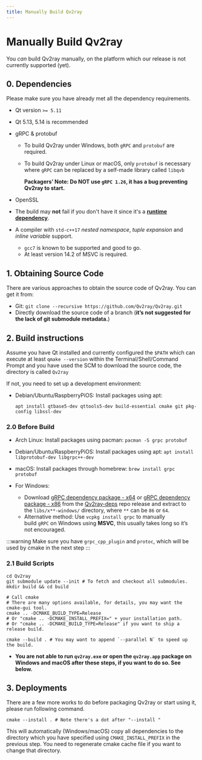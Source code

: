 ```yaml
---
title: Manually Build Qv2ray
---
```


# Manually Build Qv2ray

You *can* build Qv2ray manually, on the platform which our release is not currently supported (yet).

## 0. Dependencies

Please make sure you have already met all the dependency requirements.

- Qt version `>= 5.11`

- Qt 5.13, 5.14 is recommended

- gRPC & protobuf

  - To build Qv2ray under Windows, both `gRPC` and `protobuf` are required.

  - To build Qv2ray under Linux or macOS, only `protobuf` is necessary where `gRPC` can be replaced by a self-made library called `libqvb`

    **Packagers’ Note: Do NOT use `gRPC 1.26`, it has a bug preventing Qv2ray to start.**

- OpenSSL

- The build may **not** fail if you don't have it since it's a **<u>runtime dependency</u>**.

- A compiler with `std-c++17` *nested namespace*, _tuple expansion_ and _inline variable_ support.

  - `gcc7` is known to be supported and good to go.
  - At least version 14.2 of MSVC is required.

## 1. Obtaining Source Code

There are various approaches to obtain the source code of Qv2ray. You can get it from:

- Git: `git clone --recursive https://github.com/Qv2ray/Qv2ray.git`
- Directly download the source code of a branch (**it’s not suggested for the lack of git submodule metadata.**)

## 2. Build instructions

Assume you have Qt installed and currently configured the `$PATH` which can execute at least `qmake --version` within the Terminal/Shell/Command Prompt and you have used the SCM to download the source code, the directory is called `Qv2ray`

If not, you need to set up a development environment:

- Debian/Ubuntu/RaspberryPiOS: Install packages using apt:

  `apt install qtbase5-dev qttools5-dev build-essential cmake git pkg-config libssl-dev`

### 2.0 Before Build

- Arch Linux: Install packages using pacman: `pacman -S grpc protobuf`

- Debian/Ubuntu/RaspberryPiOS: Install packages using apt: `apt install libprotobuf-dev libgrpc++-dev`

- macOS: Install packages through homebrew: `brew install grpc protobuf`

- For Windows:

  - Download [gRPC dependency package - x64](https://github.com/Qv2ray/Qv2ray-deps/releases/download/release/Qv2ray-deps-grpc-x64-windows.7z) or [gRPC dependency package - x86](https://github.com/Qv2ray/Qv2ray-deps/releases/download/release/Qv2ray-deps-grpc-x86-windows.7z) from the [Qv2ray-deps](https://github.com/Qv2ray/Qv2ray-deps) repo release and extract to the `libs/x**-windows/` directory, where `**` can be `86` or `64`.
  - Alternative method: Use `vcpkg install grpc` to manually build `gRPC` on Windows using **MSVC**, this usually takes long so it’s not encouraged.

:::warning
Make sure you have `grpc_cpp_plugin` and `protoc`, which will be used by cmake in the next step
:::

### 2.1 Build Scripts

```shell
cd Qv2ray
git submodule update --init # To fetch and checkout all submodules.
mkdir build && cd build

# Call cmake
# There are many options available, for details, you may want the cmake-gui tool.
cmake .. -DCMAKE_BUILD_TYPE=Release
# Or "cmake .. -DCMAKE_INSTALL_PREFIX=" + your installation path.
# Or "cmake .. -DCMAKE_BUILD_TYPE=Release" if you want to ship a release build.

cmake --build . # You may want to append `--parallel N` to speed up the build.
```

- **You are not able to run `qv2ray.exe` or open the `qv2ray.app` package on Windows and macOS after these steps, if you want to do so. See below.**

## 3. Deployments

There are a few more works to do before packaging Qv2ray or start using it, please run following command.

```shell
cmake --install . # Note there's a dot after "--install "
```

This will automatically (Windows/macOS) copy all dependencies to the directory which you have specified using `CMAKE_INSTALL_PREFIX` in the previous step. You need to regenerate cmake cache file if you want to change that directory.
